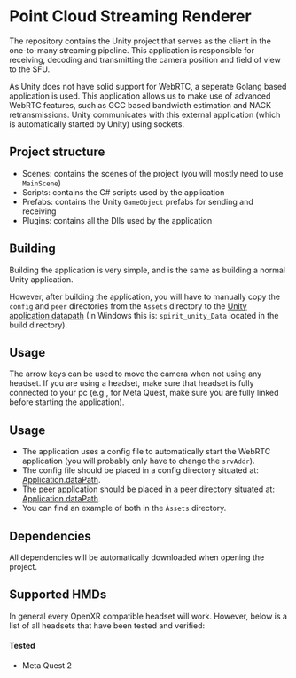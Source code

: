# Point Cloud Streaming Renderer
The repository contains the Unity project that serves as the client in the one-to-many streaming pipeline. This application is responsible for receiving, decoding and transmitting the camera position and field of view to the SFU. 

As Unity does not have solid support for WebRTC, a seperate Golang based application is used. This application allows us to make use of advanced WebRTC features, such as GCC based bandwidth estimation and NACK retransmissions. Unity communicates with this external application (which is automatically started by Unity) using sockets.

## Project structure

- Scenes: contains the scenes of the project (you will mostly need to use `MainScene`)
- Scripts: contains the C# scripts used by the application
- Prefabs: contains the Unity `GameObject` prefabs for sending and receiving
- Plugins: contains all the Dlls used by the application

## Building
Building the application is very simple, and is the same as building a normal Unity application. 

However, after building the application, you will have to manually copy the `config` and `peer` directories from the `Assets` directory to the [Unity application datapath](https://docs.unity3d.com/ScriptReference/Application-dataPath.html) (In Windows this is: `spirit_unity_Data` located in the build directory).

## Usage
The arrow keys can be used to move the camera when not using any headset. If you are using a headset, make sure that headset is fully connected to your pc (e.g., for Meta Quest, make sure you are fully linked before starting the application).

## Usage
* The application uses a config file to automatically start the WebRTC application (you will probably only have to change the `srvAddr`).
* The config file should be placed in a config directory situated at: [Application.dataPath](https://docs.unity3d.com/ScriptReference/Application-dataPath.html).
* The peer application should be placed in a peer directory situated at: [Application.dataPath](https://docs.unity3d.com/ScriptReference/Application-dataPath.html).
* You can find an example of both in the `Àssets` directory.


## Dependencies
All dependencies will be automatically downloaded when opening the project.

## Supported HMDs
In general every OpenXR compatible headset will work. However, below is a list of all headsets that have been tested and verified:
#### Tested
- Meta Quest 2
